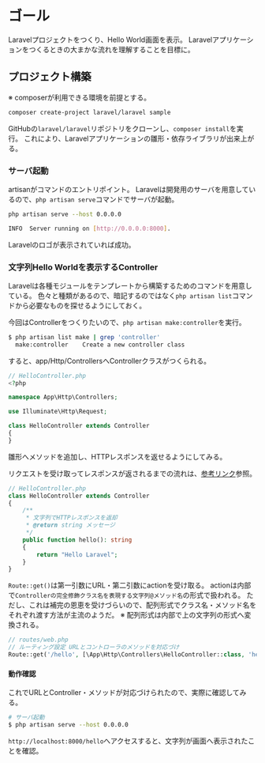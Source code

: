 # ゴール

Laravelプロジェクトをつくり、Hello World画面を表示。
Laravelアプリケーションをつくるときの大まかな流れを理解することを目標に。

## プロジェクト構築

※ composerが利用できる環境を前提とする。

```bash
composer create-project laravel/laravel sample
```

GitHubの`laravel/laravel`リポジトリをクローンし、`composer install`を実行。
これにより、Laravelアプリケーションの雛形・依存ライブラリが出来上がる。

### サーバ起動

artisanがコマンドのエントリポイント。
Laravelは開発用のサーバを用意しているので、`php artisan serve`コマンドでサーバが起動。

```bash
php artisan serve --host 0.0.0.0

INFO  Server running on [http://0.0.0.0:8000].  
```

Laravelのロゴが表示されていれば成功。

### 文字列Hello Worldを表示するController

Laravelは各種モジュールをテンプレートから構築するためのコマンドを用意している。
色々と種類があるので、暗記するのではなく`php artisan list`コマンドから必要なものを探せるようにしておく。

今回はControllerをつくりたいので、`php artisan make:controller`を実行。

```bash
$ php artisan list make | grep 'controller'
  make:controller    Create a new controller class
```

すると、app/Http/ControllersへControllerクラスがつくられる。

```php
// HelloController.php
<?php

namespace App\Http\Controllers;

use Illuminate\Http\Request;

class HelloController extends Controller
{
}
```

雛形へメソッドを追加し、HTTPレスポンスを返せるようにしてみる。

リクエストを受け取ってレスポンスが返されるまでの流れは、[参考リンク](https://laravel.com/docs/10.x/lifecycle)参照。

```php
// HelloController.php
class HelloController extends Controller
{
    /**
     * 文字列でHTTPレスポンスを返却
     * @return string メッセージ
     */
    public function hello(): string
    {
        return "Hello Laravel";
    }
}
```

`Route::get()`は第一引数にURL・第二引数にactionを受け取る。
actionは内部で`Controllerの完全修飾クラス名を表現する文字列@メソッド名`の形式で扱われる。
ただし、これは補完の恩恵を受けづらいので、配列形式でクラス名・メソッド名をそれぞれ渡す方法が主流のようだ。
※ 配列形式は内部で上の文字列の形式へ変換される。

```php
// routes/web.php
// ルーティング設定 URLとコントローラのメソッドを対応づけ
Route::get('/hello', [\App\Http\Controllers\HelloController::class, 'hello']);
```

#### 動作確認

これでURLとController・メソッドが対応づけられたので、実際に確認してみる。

```bash
# サーバ起動
$ php artisan serve --host 0.0.0.0
```

`http://localhost:8000/hello`へアクセスすると、文字列が画面へ表示されたことを確認。
